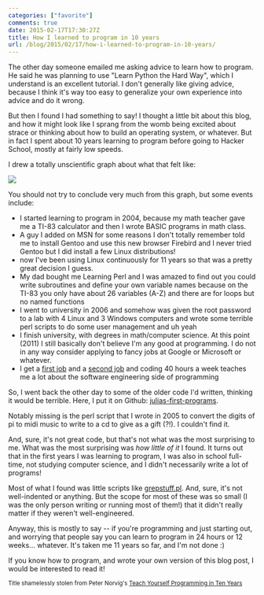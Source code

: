 ```yaml
---
categories: ["favorite"]
comments: true
date: 2015-02-17T17:30:27Z
title: How I learned to program in 10 years
url: /blog/2015/02/17/how-i-learned-to-program-in-10-years/
---
```


The other day someone emailed me asking advice to learn how to program.
He said he was planning to use "Learn Python the Hard Way", which I
understand is an excellent tutorial. I don't generally like giving
advice, because I think it's way too easy to generalize your own
experience into advice and do it wrong.

But then I found I had something to say! I thought a little bit about
this blog, and how it might look like I sprang from the womb being
excited about strace or thinking about how to build an operating system,
or whatever. But in fact I spent about 10 years learning to program
before going to Hacker School, mostly at fairly low speeds.

I drew a totally unscientific graph about what that felt like:

<a href="/images/unscientific-programming-graph.png"> <img src="/images/unscientific-programming-graph.png"> </a>

<!--more-->

You should not try to conclude very much from this graph, but some
events include:

* I started learning to program in 2004, because my math teacher gave me
  a TI-83 calculator and then I wrote BASIC programs in math class. 
* A guy I added on MSN for some reasons I don't totally remember told me
  to install Gentoo and use this new browser Firebird and I never tried
  Gentoo but I did install a few Linux distributions!
* now I've been using Linux continuously for 11 years so that was a
  pretty great decision I guess.
* My dad bought me Learning Perl and I was amazed to find out you could
  write subroutines and define your own variable names because on the
  TI-83 you only have about 26 variables (A-Z) and there are for loops
  but no named functions
* I went to university in 2006 and somehow was given the root password
  to a lab with 4 Linux and 3 Windows computers and wrote some terrible
  perl scripts to do some user management and uh yeah
* I finish university, with degrees in math/computer science. At this
  point (2011) I still basically don't believe I'm any good at
  programming. I do not in any way consider applying to fancy jobs at
  Google or Microsoft or whatever.
* I get a [first job](http://evolvingweb.ca/) and a [second job](http://www.viascience.com/) and coding 40 hours a week teaches me
  a lot about the software engineering side of programming

So, I went back the other day to some of the older code I'd written,
thinking it would be terrible. Here, I put it on Github:
[julias-first-programs](https://github.com/jvns/julias-first-programs/blob/master/2005/grepstuff.pl).

Notably missing is the perl script that I wrote in 2005 to convert the
digits of pi to midi music to write to a cd to give as a gift (?!). I
couldn't find it.

And, sure, it's not great code, but that's not what was the most
surprising to me. What was the most surprising was *how little of it* I
found. It turns out that in the first years I was learning to program, I
was also in school full-time, not studying computer science, and I
didn't necessarily write a lot of programs!

Most of what I found was little scripts like
[grepstuff.pl](https://github.com/jvns/julias-first-programs/blob/master/2005/grepstuff.pl).
And, sure, it's not well-indented or anything. But the scope for most of
these was so small (I was the only person writing or running most of
them!) that it didn't really matter if they weren't well-engineered.

Anyway, this is mostly to say -- if you're programming and just starting
out, and worrying that people say you can learn to program in 24 hours
or 12 weeks... whatever. It's taken me 11 years so far, and I'm not done
:)

If you know how to program, and wrote your own version of this blog
post, I would be interested to read it!

<small>Title shamelessly stolen from Peter Norvig's [Teach Yourself Programming in Ten Years](http://norvig.com/21-days.html)</small>
